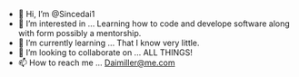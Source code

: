 - 👋 Hi, I’m @Sincedai1
- 👀 I’m interested in ... Learning how to code and develope software along with form possibly a mentorship.
- 🌱 I’m currently learning ... That I know very little.
- 💞️ I’m looking to collaborate on ... ALL THINGS!
- 📫 How to reach me ... Daimiller@me.com
<!---
Sincedai1/Sincedai1 is a ✨ special ✨ repository because its `README.md` (this file) appears on your GitHub profile.
You can click the Preview link to take a look at your changes.
--->
